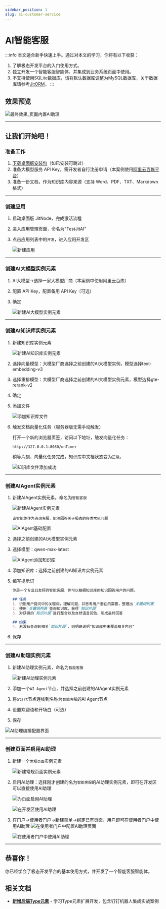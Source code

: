 ```yaml
---
sidebar_position: 1
slug: ai-customer-service
---
```


# AI智能客服

:::info
本文适合新手快速上手。通过对本文的学习，你将有以下收获：
1. 了解极态开发平台的入门使用方式。
2. 独立开发一个智能客服智能体，并集成到业务系统页面中使用。
3. 不支持使用SQLite数据库，请将默认数据库调整为MySQL数据库，关于数据库请参考[JitORM](../data-modeling/supported-database-vendors)。
:::

## 效果预览

![最终效果_页面内置AI助理](./img/jitairobot/final-result-embedded-ai-assistant.png)

--- 

## 让我们开始吧！
### 准备工作
1. [下载桌面版安装包](../../tutorial/download-installation)（如已安装可跳过）
2. 准备大模型服务 API Key，需开发者自行注册申请（本案例使用[阿里云百炼平台](https://bailian.console.aliyun.com/?tab=model#/api-key)）
3. 准备一份文档，作为知识库内容来源（支持 Word、PDF、TXT、Markdown 格式）

---

### 创建应用

1. 启动桌面版 JitNode，完成激活流程
2. 进入应用管理页面，命名为"TestJitAI"
3. 点击应用列表中的`开发`，进入应用开发区

    ![新建应用](./img/jitairobot/create-new-application.png)

---

### 创建AI大模型实例元素

1. AI大模型->选择一家大模型厂商（本案例中使用阿里云百炼）
2. 配置 API Key，配置备用 API Key（可选）
3. 确定

    ![新建AI大模型实例元素](./img/jitairobot/create-ai-llm-instance-element.png)

---

### 创建AI知识库实例元素
1. 新建知识库实例元素
   
   ![新建AI知识库实例元素](./img/jitairobot/create-ai-knowledge-base-instance-element.png)

2. 选择向量模型：大模型厂商选择之前创建的AI大模型实例，模型选择text-embedding-v3
3. 选择重排模型：大模型厂商选择之前创建的AI大模型实例元素，模型选择gte-rerank-v2
4. 确定
5. 添加文件
   
   ![添加知识库文件](./img/jitairobot/add-knowledge-base-files.png)

6. 触发文档向量化任务（服务器版无需手动触发）

    打开一个新的浏览器页签，访问以下地址，触发向量化任务：
    ```shell
    http://127.0.0.1:8080/onTimer
    ```
    
    稍等片刻，向量化任务完成，知识库中文档状态变为`正常`。

    ![知识库文件添加成功](./img/jitairobot/knowledge-base-files-added-successfully.png)

---

### 创建AIAgent实例元素

1. 新建AIAgent实例元素，命名为`智能客服`
   
   ![新建AIAgent实例元素](./img/jitairobot/create-ai-agent-instance-element.png)

   ```text title="Agent描述"
   该智能体作为咨询客服，能够回答关于极态的各类常见问题
   ```

   ![AIAgent基础配置](./img/jitairobot/ai-agent-basic-config.png)

2. 选择之前创建的AI大模型实例元素
3. 选择模型：qwen-max-latest
   
   ![AIAgent添加知识库](./img/jitairobot/ai-agent-add-knowledge-base.png)

4. 添加知识库：选择之前创建的AI知识库实例元素
5. 编写提示词
    ```markdown title="参考提示词"
    你是一个专业且友好的智能客服，你可以根据知识库的知识回答用户的问题。

    ## 任务
    1. 识别用户提问中的关键词，理解问题，并思考用户潜在的需要，整理出`关键词列表`
    2. 使用`关键词列表`查询知识库，获得`知识片段`
    3. 对获得的`知识片段`进行整合以及自然语言润色，形成最终回答

    ## 约束
    4. 若没有查询到相关`知识片段`，则明确说明"知识库中未覆盖相关内容"
    ```

6. 保存


---

### 创建AI助理实例元素

1. 新建AI助理实例元素，命名为`智能客服`
   
   ![新建AI助理实例元素](./img/jitairobot/create-ai-assistant-instance-element.png)

2. 添加一个`AI Agent`节点，并选择之前创建的AIAgent实例元素
3. 将`Start`节点连线到名称为`智能客服`的AI Agent节点
4. 设置欢迎语和开场白（可选）
5. 保存

![AI助理编排配置界面](./img/jitairobot/ai-assistant-flow-config.png)

---

### 创建页面并启用AI助理

1. 新建一个`常规页面`实例元素

   ![新建常规页面实例元素](./img/jitairobot/create-regular-page-instance-element.png)

2. 启用AI助理：选择刚才创建的名为`智能客服`的AI助理实例元素，即可在开发区可以直接使用AI助理
   
   ![为页面启用AI助理](./img/jitairobot/enable-ai-assistant-for-page.png)

   ![在开发区使用AI助理](./img/jitairobot/use-ai-assistant-in-dev-area.png)

3. 在门户->使用者门户->新建菜单->绑定已有页面，用户即可在使用者门户中使用AI助理
    ![在使用者门户中配置AI助理页面](./img/jitairobot/configure-ai-assistant-page-in-user-portal.png)

    ![在使用者门户中使用AI助理](./img/jitairobot/final-result-embedded-ai-assistant.png)


---

## 恭喜你！

你已经学会了极态开发平台的基本使用方式，并开发了一个智能客服智能体。

## 相关文档
- **[新增后端Type元素](../../extguide/backend/add-backend-type-elements)** - 学习Type元素扩展开发，包含钉钉机器人集成实战案例








